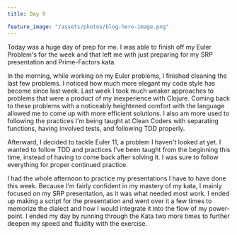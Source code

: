 ```yaml
---
title: Day 9

feature_image: "/assets/photos/blog-hero-image.png"
---
```


Today was a huge day of prep for me. I was able to finish off my Euler Problem's for the week and that
left me with just preparing for my SRP presentation and Prime-Factors kata.

In the morning, while working on my Euler problems, I finished cleaning the last few problems. I noticed
how much more elegant my code style has become since last week. Last week I took much weaker approaches to
problems that were a product of my inexperience with Clojure. Coming back to these problems with a
noticeably heightened comfort with the language allowed me to come up with more efficient solutions. I also
am more used to following the practices I'm being taught at Clean Coders with separating functions, having
involved tests, and following TDD properly.

Afterward, I decided to tackle Euler 11, a problem I haven't looked at yet. I wanted to follow TDD and
practices I've been taught from the beginning this time, instead of having to come back after solving it.
I was sure to follow everything for proper continued practice.

I had the whole afternoon to practice my presentations I have to have done this week. Because I'm fairly confident in my
mastery of my kata, I mainly focused on my SRP presentation, as it was what needed most work. I ended up
making a script for the presentation and went over it a few times to memorize the dialect and how I would integrate it
into the flow of my power-point. I ended my day by running through the Kata two more times to further deepen my speed
and fluidity
with the exercise.

